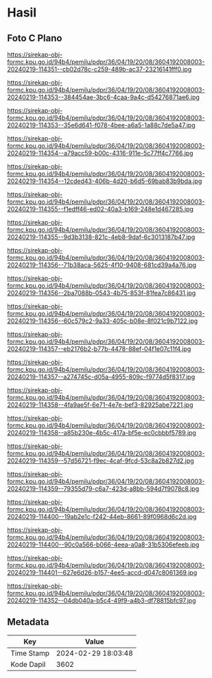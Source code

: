 # Hasil

## Foto C Plano

https://sirekap-obj-formc.kpu.go.id/94b4/pemilu/pdpr/36/04/19/20/08/3604192008003-20240219-114351--cb02d78c-c259-489b-ac37-23216141fff0.jpg

https://sirekap-obj-formc.kpu.go.id/94b4/pemilu/pdpr/36/04/19/20/08/3604192008003-20240219-114353--384454ae-3bc6-4caa-9a4c-d54276871ae6.jpg

https://sirekap-obj-formc.kpu.go.id/94b4/pemilu/pdpr/36/04/19/20/08/3604192008003-20240219-114353--35e6d641-f078-4bee-a6a5-1a88c7de5a47.jpg

https://sirekap-obj-formc.kpu.go.id/94b4/pemilu/pdpr/36/04/19/20/08/3604192008003-20240219-114354--a79acc59-b00c-4316-911e-5c77ff4c7766.jpg

https://sirekap-obj-formc.kpu.go.id/94b4/pemilu/pdpr/36/04/19/20/08/3604192008003-20240219-114354--12cded43-406b-4d20-b6d5-69bab83b9bda.jpg

https://sirekap-obj-formc.kpu.go.id/94b4/pemilu/pdpr/36/04/19/20/08/3604192008003-20240219-114355--f1edff46-ed02-40a3-b169-248e1d467285.jpg

https://sirekap-obj-formc.kpu.go.id/94b4/pemilu/pdpr/36/04/19/20/08/3604192008003-20240219-114355--9d3b3138-821c-4eb8-9daf-6c3013187b47.jpg

https://sirekap-obj-formc.kpu.go.id/94b4/pemilu/pdpr/36/04/19/20/08/3604192008003-20240219-114356--71b38aca-5625-4f10-9408-681cd39a4a76.jpg

https://sirekap-obj-formc.kpu.go.id/94b4/pemilu/pdpr/36/04/19/20/08/3604192008003-20240219-114356--2ba7088b-0543-4b75-853f-81fea7c86431.jpg

https://sirekap-obj-formc.kpu.go.id/94b4/pemilu/pdpr/36/04/19/20/08/3604192008003-20240219-114356--60c579c2-9a33-405c-b08e-8f021c9b7122.jpg

https://sirekap-obj-formc.kpu.go.id/94b4/pemilu/pdpr/36/04/19/20/08/3604192008003-20240219-114357--eb2176b2-b77b-4478-88ef-04f1e07c11f4.jpg

https://sirekap-obj-formc.kpu.go.id/94b4/pemilu/pdpr/36/04/19/20/08/3604192008003-20240219-114357--a274745c-d05a-4955-809c-f9774d5f8317.jpg

https://sirekap-obj-formc.kpu.go.id/94b4/pemilu/pdpr/36/04/19/20/08/3604192008003-20240219-114358--4fa9ae5f-6e71-4e7e-bef3-82925abe7221.jpg

https://sirekap-obj-formc.kpu.go.id/94b4/pemilu/pdpr/36/04/19/20/08/3604192008003-20240219-114358--a85b230e-4b5c-417a-bf5e-ec0cbbbf5789.jpg

https://sirekap-obj-formc.kpu.go.id/94b4/pemilu/pdpr/36/04/19/20/08/3604192008003-20240219-114359--57d56721-f9ec-4caf-9fcd-53c8a2b827d2.jpg

https://sirekap-obj-formc.kpu.go.id/94b4/pemilu/pdpr/36/04/19/20/08/3604192008003-20240219-114359--79355d79-c6a7-423d-a8bb-594d7f9078c8.jpg

https://sirekap-obj-formc.kpu.go.id/94b4/pemilu/pdpr/36/04/19/20/08/3604192008003-20240219-114400--19ab2e1c-f242-44eb-8661-89f0968d6c2d.jpg

https://sirekap-obj-formc.kpu.go.id/94b4/pemilu/pdpr/36/04/19/20/08/3604192008003-20240219-114400--90c0a566-b066-4eea-a0a8-31b5306efeeb.jpg

https://sirekap-obj-formc.kpu.go.id/94b4/pemilu/pdpr/36/04/19/20/08/3604192008003-20240219-114401--627e6d26-b157-4ee5-accd-d047c8061369.jpg

https://sirekap-obj-formc.kpu.go.id/94b4/pemilu/pdpr/36/04/19/20/08/3604192008003-20240219-114352--04db040a-b5c4-49f9-a4b3-df78815bfc97.jpg


## Metadata

| Key        | Value               |
| ---------- | ------------------- |
| Time Stamp | 2024-02-29 18:03:48 |
| Kode Dapil | 3602                |



